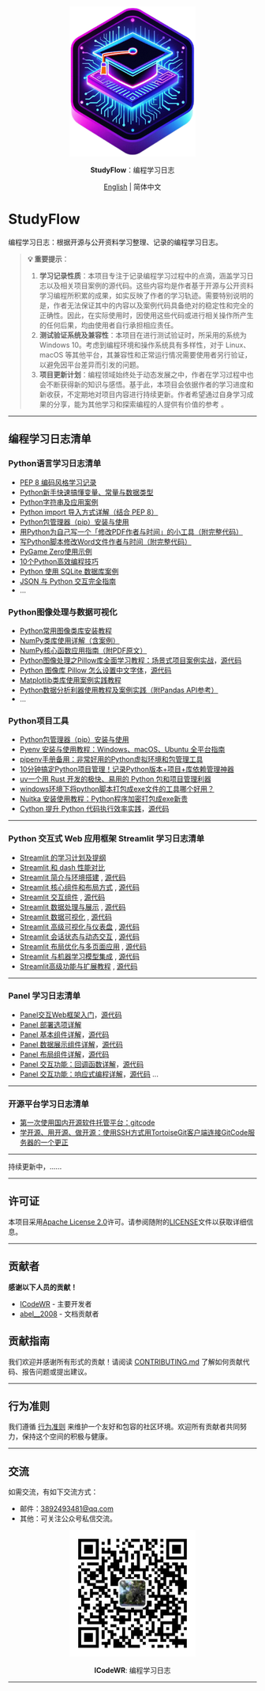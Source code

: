 <div align="center">
  <img src="assets/logo.png" width=256></img>
<p><strong>StudyFlow</strong>：编程学习日志</p>

[English](README.en.md) | 简体中文
</div>

# StudyFlow

编程学习日志：根据开源与公开资料学习整理、记录的编程学习日志。

> **💡 重要提示**：
> 1. **学习记录性质**：本项目专注于记录编程学习过程中的点滴，涵盖学习日志以及相关项目案例的源代码。这些内容均是作者基于开源与公开资料学习编程所积累的成果，如实反映了作者的学习轨迹。需要特别说明的是，作者无法保证其中的内容以及案例代码具备绝对的稳定性和完全的正确性。因此，在实际使用时，因使用这些代码或进行相关操作所产生的任何后果，均由使用者自行承担相应责任。
> 2. **测试验证系统及兼容性**：本项目在进行测试验证时，所采用的系统为 Windows 10。考虑到编程环境和操作系统具有多样性，对于 Linux、macOS 等其他平台，其兼容性和正常运行情况需要使用者另行验证，以避免因平台差异而引发的问题。
> 3. **项目更新计划**：编程领域始终处于动态发展之中，作者在学习过程中也会不断获得新的知识与感悟。基于此，本项目会依据作者的学习进度和新收获，不定期地对项目内容进行持续更新。作者希望通过自身学习成果的分享，能为其他学习和探索编程的人提供有价值的参考 。


---

## 编程学习日志清单

### Python语言学习日志清单
- [PEP 8 编码风格学习记录](https://mp.weixin.qq.com/s/chQKg8zmz_USLNlnkc1-3g)
- [Python新手快速搞懂变量、常量与数据类型](https://mp.weixin.qq.com/s/4lRz33FSDszHz3RjXHoB1g)
- [Python字符串及应用案例](https://mp.weixin.qq.com/s/_Sw0JdCGkv8z5oD211T5ag)
- [Python import 导入方式详解（结合 PEP 8）](https://mp.weixin.qq.com/s/at04vKr8a3Li20fJN_WviQ)
- [Python包管理器（pip）安装与使用](https://mp.weixin.qq.com/s/C0e5eht2LmiWgin6NpmEOA)
- [用Python为自己写一个「修改PDF作者与时间」的小工具（附完整代码）](https://mp.weixin.qq.com/s/jltUa1p6pyZss88DQVl5fA)
- [写Python脚本修改Word文件作者与时间（附完整代码）](https://mp.weixin.qq.com/s/iVmyK3XVQ8v9YsI6BI6ySA)
- [PyGame Zero使用示例](./src/PygameZeroEg/)
- [10个Python高效编程技巧](https://mp.weixin.qq.com/s/00q2Htdld5-_fwUVq7ZG9g)
- [Python 使用 SQLite 数据库案例](https://mp.weixin.qq.com/s/WBgSORs_asPRPQoSdZ4QoQ)
- [JSON 与 Python 交互完全指南](https://mp.weixin.qq.com/s/xomZsqgev6UfmAjEQcfJeA)
- ...

### Python图像处理与数据可视化
- [Python常用图像类库安装教程](https://mp.weixin.qq.com/s/1xJqLbzQca7fTdpx9K1m-Q)
- [NumPy类库使用详解（含案例）](https://mp.weixin.qq.com/s/NQ6mggUmvE5wcjRKMcSloA)
- [NumPy核心函数应用指南（附PDF原文）](https://mp.weixin.qq.com/s/w0_g_fLw-i8FzCifBMGnzw)
- [Python图像处理之Pillow库全面学习教程：场景式项目案例实战](https://mp.weixin.qq.com/s/8o-7jCgh7tGJpN9WI2AY1Q)，[源代码](./src/01-PLAT/PillowProjects/)
- [Python 图像库 Pillow 怎么设置中文字体](https://mp.weixin.qq.com/s/JYDBxpwlzl_Cim_wI7-wUw)，[源代码](./src/01-PLAT/PillowEg/pillowFont.py)
- [Matplotlib类库使用案例实践教程](https://mp.weixin.qq.com/s/XguqhXdeIXR9Mr8HPg_J-w)
- [Python数据分析利器使用教程及案例实践（附Pandas API参考）](https://mp.weixin.qq.com/s/4d_OruRaJLcx2LNLAQ1UsA)
- ...

### Python项目工具
- [Python包管理器（pip）安装与使用](https://mp.weixin.qq.com/s/C0e5eht2LmiWgin6NpmEOA)
- [Pyenv 安装与使用教程：Windows、macOS、Ubuntu 全平台指南](https://mp.weixin.qq.com/s/XCHxXFL2a2qRrW-X26Vwdw)
- [pipenv手册备用：非常好用的Python虚拟环境和包管理工具](https://mp.weixin.qq.com/s/Fn7Fm9bYePZsnVAA3rMhtQ)
- [10分钟搞定Python项目管理！记录Python版本+项目+库依赖管理神器](https://mp.weixin.qq.com/s/nG2bWO2uUWUyBeObf8A5lA)
- [uv一个用 Rust 开发的极快、易用的 Python 包和项目管理利器](https://mp.weixin.qq.com/s/ntCupZohe9TDpmDBo3MsYg)
- [windows环境下将python脚本打包成exe文件的工具哪个好用？](https://mp.weixin.qq.com/s/W2vUQEPmTTclVfdOyTL8JQ)
- [Nuitka 安装使用教程：Python程序加密打包成exe新贵](https://mp.weixin.qq.com/s/XWhX4Hw2LFPvBLPOJy5UGw)
- [Cython 提升 Python 代码执行效率实践](https://mp.weixin.qq.com/s/xw-N3HLhwOGpt27e8002Bg)，[源代码](./src/01-PLAT/CythonTest/)

---

### Python 交互式 Web 应用框架 Streamlit 学习日志清单
- [Streamlit 的学习计划及提纲](https://mp.weixin.qq.com/s/sg4WOKOS7f3Ge4Tzt8KmwQ)
- [Streamlit 和 dash 性能对比](https://mp.weixin.qq.com/s/VfN4LJR9ZqDwOzcFzns_fA)
- [Streamlit 简介与环境搭建](https://mp.weixin.qq.com/s/S4pB2dV1cJ2vOIotzKPHFg) , [源代码](./src/streamLib/src/day01/app.py)
- [Streamlit 核心组件和布局方式](https://mp.weixin.qq.com/s/70I55nBFyw8jnALsN_9WrQ) , [源代码](./src/streamLib/src/day02/app.py)
- [Streamlit 交互组件](https://mp.weixin.qq.com/s/DCfHAStAx4dXhmI-Q3pwjA) , [源代码](./src/streamLib/src/day03/app.py)
- [Streamlit 数据处理与展示](https://mp.weixin.qq.com/s/eh_8lpxIrE4y0yDkxp3Xig) , [源代码](./src/streamLib/src/day04/app.py)
- [Streamlit 数据可视化](https://mp.weixin.qq.com/s/ZVOE5mIQdAMJpUE9ZRhK6A) , [源代码](./src/streamLib/src/day05/05app.py)
- [Streamlit 高级可视化与仪表盘](https://mp.weixin.qq.com/s/pfNSoqR0_D6w0Dg-pnBEOA) , [源代码](./src/streamLib/src/day06/06app.py)
- [Streamlit 会话状态与动态交互](https://mp.weixin.qq.com/s/K_OEU8IBEiOnSObGHREzMQ) , [源代码](./src/streamLib/src/day07/07app.py)
- [Streamlit 布局优化与多页面应用](https://mp.weixin.qq.com/s/wjfWxqTIUfc3n1V5oCT9lw) , [源代码](./src/streamLib/src/day08/)
- [Streamlit 与机器学习模型集成](https://mp.weixin.qq.com/s/IrUBIdfVCdjUY0jEw6saWg) , [源代码](./src/streamLib/src/day09/09app.py)
- [Streamlit高级功能与扩展教程](https://mp.weixin.qq.com/s/RLtMjYARaMVI_8YQBYqBFw) , [源代码](./src/streamLib/src/day10)

---

### Panel 学习日志清单
- [Panel交互Web框架入门](https://mp.weixin.qq.com/s/2kCo2A6LADgo3Q7hcX0alQ)，[源代码](./src/panelEg/day01/day01.py)
- [Panel 部署选项详解](https://mp.weixin.qq.com/s/z0k-_NotsddfkjQNFrHRFA)
- [Panel 基本组件详解](https://mp.weixin.qq.com/s/jGxQqE69bnNA6aOC9YI2pQ)，[源代码](./src/panelEg/day02/registration_form.py)
- [Panel 数据展示组件详解](https://mp.weixin.qq.com/s/EDt6ce3tJ80TxYQsD4m7bw)，[源代码](./src/panelEg/day03/sales_dashboard.py)
- [Panel 布局组件详解](https://mp.weixin.qq.com/s/ddsZv1ld-MmEoFLdVCPVCg)，[源代码](./src/panelEg/day04/crm.py)
- [Panel 交互功能：回调函数详解](https://mp.weixin.qq.com/s/_x87em4vXnOBJIz52OWlgQ)，[源代码](./src/panelEg/day05/database.py)
- [Panel 交互功能：响应式编程详解](https://mp.weixin.qq.com/s/5CDmNWhCvRKa1KlAb2ywlg)，[源代码](./src/panelEg/day06/smart_home.py)
...
---

### 开源平台学习日志清单
- [第一次使用国内开源软件托管平台：gitcode](https://mp.weixin.qq.com/s/3O9QmyocDXK03aMaS0T7Rw)
- [学开源、用开源、做开源：使用SSH方式用TortoiseGit客户端连接GitCode服务器的一个更正](https://mp.weixin.qq.com/s/2wGeWyWajaSQrQiurWVo0w)

---

持续更新中，......

---

## 许可证
本项目采用[Apache License 2.0](LICENSE)许可。请参阅随附的[LICENSE](LICENSE)文件以获取详细信息。

---

## 贡献者
**感谢以下人员的贡献！**
- [ICodeWR](https://gitcode.com/ICodeWR) - 主要开发者
- [abel__2008](https://gitcode.com/abel__2008) - 文档贡献者

## 贡献指南
我们欢迎并感谢所有形式的贡献！请阅读 [CONTRIBUTING.md](CONTRIBUTING.md) 了解如何贡献代码、报告问题或提出建议。

---

## 行为准则
我们遵循 [行为准则](CODE_OF_CONDUCT.md) 来维护一个友好和包容的社区环境。欢迎所有贡献者共同努力，保持这个空间的积极与健康。

---

## 交流
如需交流，有如下交流方式：
- 邮件：3892493481@qq.com
- 其他：可关注公众号私信交流。

<div align="center">
  <img src="assets/ICodeWR.jpg" width=256></img>
  <p><strong>ICodeWR</strong>: 编程学习日志 </p>
</div>

---
